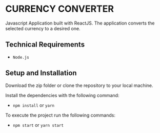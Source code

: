 # CURRENCY CONVERTER

Javascript Application built with ReactJS.
The application converts the selected currency to a desired one.

## Technical Requirements

- `Node.js`

## Setup and Installation

Download the zip folder or clone the repository to your local machine.

Install the dependencies with the following command:

- `npm install` or `yarn`

To execute the project run the following commands:

- `npm start` or `yarn start`
